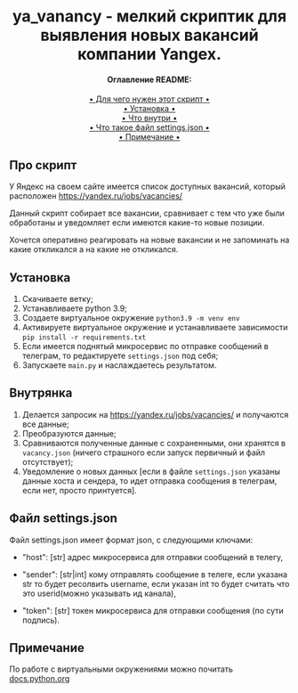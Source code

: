 <h1 align="center">
  ya_vanancy - мелкий скриптик для выявления новых вакансий компании Yangex.
</h1>

<h4 align="center">Оглавление README:</h4>
<div align="center">
    <a href="#про-скрипт"> • Для чего нужен этот скрипт • </a><br>
    <a href="#установка"> • Установка • </a><br>
    <a href="#внутрянка"> • Что внутри • </a><br>
    <a href="#файл-settingsjson"> • Что такое файл settings.json • </a><br>
    <a href="#примечание"> • Примечание • </a>
</div>


## Про скрипт
У Яндекс на своем сайте имеется список доступных вакансий, который расположен https://yandex.ru/jobs/vacancies/

Данный скрипт собирает все вакансии, сравнивает с тем что уже были обработаны и уведомляет если имеются какие-то новые позиции.

Хочется оперативно реагировать на новые вакансии и не запоминать на какие откликался а на какие не откликался.


## Установка
1. Скачиваете ветку;
2. Устанавливаете python 3.9;
3. Создаете виртуальное окружение `python3.9 -m venv env`
4. Активируете виртуальное окружение и устанавливаете зависимости `pip install -r requirements.txt`
5. Если имеется поднятый микросервис по отправке сообщений в телеграм, то редактируете `settings.json` под себя;
6. Запускаете `main.py` и наслаждаетесь результатом.


## Внутрянка
1. Делается запросик на https://yandex.ru/jobs/vacancies/ и получаются все данные;
2. Преобразуются данные;
3. Сравниваются полученные данные с сохраненными, они хранятся в `vacancy.json` (ничего страшного если запуск первичный и файл отсутствует);
4. Уведомление о новых данных [если в файле `settings.json` указаны данные хоста и сендера, то идет отправка сообщения в телеграм, если нет, просто принтуется].


## Файл settings.json
Файл settings.json имеет формат json, с следующими ключами:

* "host": [str] адрес микросервиса для отправки сообщений в телегу,

* "sender": [str|int] кому отправлять сообщение в телеге, если указана str то будет ресолвить username, если указан int то будет считать что это userid(можно указывать ид канала),

* "token": [str] токен микросервиса для отправки сообщения (по сути подпись).


## Примечание
По работе с виртуальными окружениями можно почитать <a href="https://docs.python.org/3/library/venv.html#how-venvs-work"> docs.python.org</a>